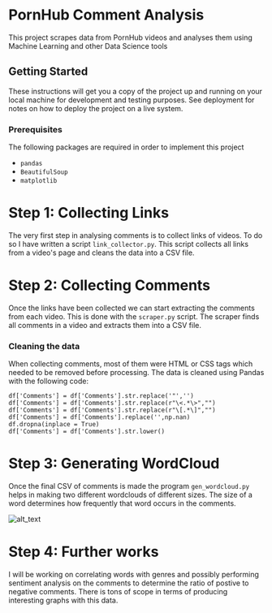 # PornHub Comment Analysis
This project scrapes data from PornHub videos and analyses them using Machine Learning and other Data Science tools

## Getting Started

These instructions will get you a copy of the project up and running on your local machine for development and testing purposes. See deployment for notes on how to deploy the project on a live system.

### Prerequisites

The following packages are required in order to implement this project

- `pandas`
- `BeautifulSoup`
- `matplotlib`

# Step 1: Collecting Links

The very first step in analysing comments is to collect links of videos. To do so I have written a
script ```link_collector.py```. This script collects all links from a video's page and cleans the
data into a CSV file.

# Step 2: Collecting Comments

Once the links have been collected we can start extracting the comments from each video. This is
done with the ```scraper.py``` script. The scraper finds all comments in a video and extracts them
into a CSV file.

### Cleaning the data

When collecting comments, most of them were HTML or CSS tags which needed to be removed before
processing.
The data is cleaned using Pandas with the following code:

```
df['Comments'] = df['Comments'].str.replace('"','')
df['Comments'] = df['Comments'].str.replace(r"\<.*\>","")
df['Comments'] = df['Comments'].str.replace(r"\[.*\]","")
df['Comments'] = df['Comments'].replace('',np.nan)
df.dropna(inplace = True)
df['Comments'] = df['Comments'].str.lower()
```

# Step 3: Generating WordCloud

Once the final CSV of comments is made the program ```gen_wordcloud.py``` helps in making two
different wordclouds of different sizes. The size of a word determines how frequently that word
occurs in the comments. 

![alt_text](/Examples/example1.png)
# Step 4: Further works

I will be working on correlating words with genres and possibly performing sentiment analysis on the
comments to determine the ratio of postive to negative comments. There is tons of scope in terms of
producing interesting graphs with this data.

